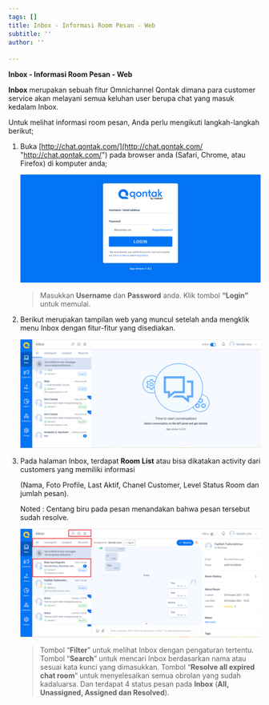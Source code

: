 ```yaml
---
tags: []
title: Inbox - Informasi Room Pesan - Web
subtitle: ''
author: ''

---
```

**Inbox - Informasi Room Pesan - Web**

**Inbox** merupakan sebuah fitur Omnichannel Qontak dimana para customer service akan melayani semua keluhan user berupa chat yang masuk kedalam Inbox.

Untuk melihat informasi room pesan, Anda perlu mengikuti langkah-langkah berikut;

1. Buka [http://chat.qontak.com/](http://chat.qontak.com/ "http://chat.qontak.com/") pada browser anda (Safari, Chrome, atau Firefox) di komputer anda;

   ![](/uploads/login-qontak-c.png)

   > Masukkan **Username** dan **Password** anda. Klik tombol **“Login”** untuk memulai.
2. Berikut merupakan tampilan web yang muncul setelah anda mengklik menu Inbox dengan fitur-fitur yang disediakan.

   ![](/uploads/inbox1-1.PNG)
3. Pada halaman Inbox, terdapat **Room List** atau bisa dikatakan activity dari customers yang memiliki informasi

   (Nama, Foto Profile, Last Aktif, Chanel Customer, Level Status Room dan jumlah pesan).

   Noted : Centang biru pada pesan menandakan bahwa pesan tersebut sudah resolve.

   ![](/uploads/inbox3.PNG)

   > Tombol “**Filter**” untuk melihat Inbox dengan pengaturan tertentu. Tombol “**Search**” untuk mencari Inbox berdasarkan nama atau sesuai kata kunci yang dimasukkan. Tombol “**Resolve all expired chat room**” untuk menyelesaikan semua obrolan yang sudah kadaluarsa. Dan terdapat 4 status pesan pada **Inbox** (**All, Unassigned, Assigned dan Resolved**).